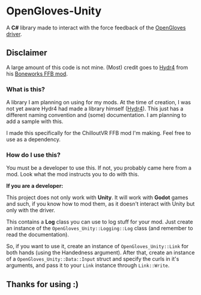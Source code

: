 ﻿# OpenGloves-Unity
A **C#** library made to interact with the force feedback of the [OpenGloves driver](https://github.com/LucidVR/opengloves-driver).

## Disclaimer
A large amount of this code is not mine. (Most) credit goes to [Hydr4](https://github.com/Hydr4Bytes) from his [Boneworks FFB mod](https://github.com/LucidVR/opengloves-boneworks-mod).

### What is this?
A library I am planning on using for my mods. At the time of creation, I was not yet aware Hydr4 had made a library himself ([Hydr4](https://github.com/Hydr4Bytes/OpenGlovesLib)). This just has a different naming convention and (some) documentation. I am planning to add a sample with this.

I made this specifically for the ChilloutVR FFB mod I'm making. Feel free to use as a dependency.

### How do I use this?
You must be a developer to use this. If not, you probably came here from a mod. Look what the mod instructs you to do with this.

**If you are a developer:**

This project does not only work with **Unity**. It will work with **Godot** games and such, if you know how to mod them, as it doesn't interact with Unity but only with the driver.

This contains a **Log** class you can use to log stuff for your mod. Just create an instance of the `OpenGloves_Unity::Logging::Log` class (and remember to read the documentation).

So, if you want to use it, create an instance of `OpenGloves_Unity::Link` for both hands (using the Handedness argument). After that, create an instance of a `OpenGloves_Unity::Data::Input` struct and specify the curls in it's arguments, and pass it to your `Link` instance through `Link::Write`.

## Thanks for using :)